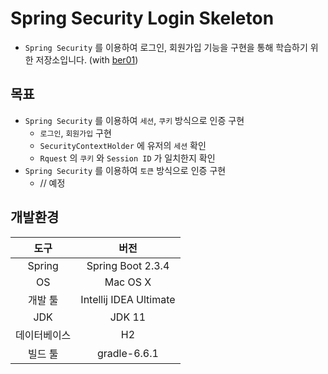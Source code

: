 # Spring Security Login Skeleton
- `Spring Security` 를 이용하여 로그인, 회원가입 기능을 구현을 통해 학습하기 위한 저장소입니다. (with [ber01](https://github.com/ber01/Spring-Security-Login-Skeleton))

## 목표

- `Spring Security` 를 이용하여 `세션`, `쿠키` 방식으로 인증 구현
  - `로그인`, `회원가입` 구현
  - `SecurityContextHolder`  에 유저의 `세션` 확인
  - `Rquest` 의 `쿠키` 와 `Session ID` 가 일치한지 확인
- `Spring Security` 를 이용하여 `토큰` 방식으로 인증 구현
  - // 예정

## 개발환경

|     도구     |              버전               |
| :----------: | :-----------------------------: |
|    Spring    |    Spring Boot 2.3.4   |
|      OS      |            Mac OS X             |
|   개발 툴    | Intellij IDEA Ultimate |
|     JDK      |             JDK 11              |
| 데이터베이스 |               H2                |
|   빌드 툴    |          gradle-6.6.1           |